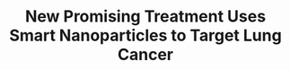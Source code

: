 ---
title: "New Promising Treatment Uses Smart Nanoparticles to Target Lung Cancer"
source: "LU Med News 2020"
img:
author:
link: https://www.medicine.lu.se/article/new-promising-treatment-uses-smart-nanoparticles-to-target-lung-cancer
 
---